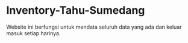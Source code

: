 # Inventory-Tahu-Sumedang
Website ini berfungsi untuk mendata seluruh data yang ada dan keluar masuk setiap harinya.
